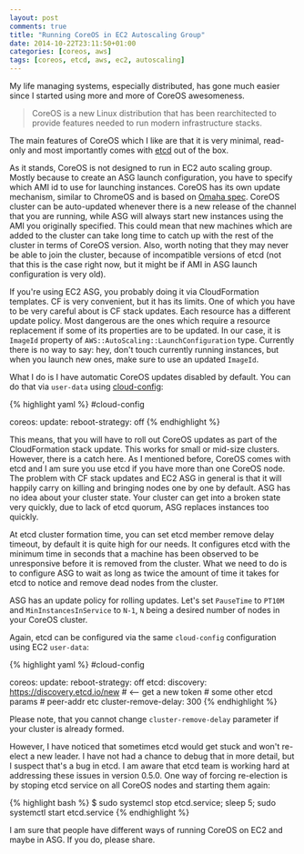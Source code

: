 ```yaml
---
layout: post
comments: true
title: "Running CoreOS in EC2 Autoscaling Group"
date: 2014-10-22T23:11:50+01:00
categories: [coreos, aws]
tags: [coreos, etcd, aws, ec2, autoscaling]
---
```

My life managing systems, especially distributed, has gone much easier since I
started using more and more of CoreOS awesomeness.

> CoreOS is a new Linux distribution that has been rearchitected to provide
> features needed to run modern infrastructure stacks.

The main features of CoreOS which I like are that it is very minimal, read-only
and most importantly comes with [etcd](https://github.com/coreos/etcd) out of
the box.

As it stands, CoreOS is not designed to run in EC2 auto scaling group. Mostly
because to create an ASG launch configuration, you have to specify which AMI id
to use for launching instances. CoreOS has its own update mechanism, similar to
ChromeOS and is based on [Omaha spec](https://coreos.com/docs/coreupdate/custom-apps/coreupdate-protocol/).
CoreOS cluster can be auto-updated whenever there is a new release of the
channel that you are running, while ASG will always start new instances using
the AMI you originally specified. This could mean that new machines which are
added to the cluster can take long time to catch up with the rest of the
cluster in terms of CoreOS version. Also, worth noting that they may never be
able to join the cluster, because of incompatible versions of etcd (not that
this is the case right now, but it might be if AMI in ASG launch configuration
is very old).

If you're using EC2 ASG, you probably doing it via CloudFormation templates. CF
is very convenient, but it has its limits. One of which you have to be very
careful about is CF stack updates. Each resource has a different update policy.
Most dangerous are the ones which require a resource replacement if some of its
properties are to be updated. In our case, it is `ImageId` property of
`AWS::AutoScaling::LaunchConfiguration` type. Currently there is no way to say:
hey, don't touch currently running instances, but when you launch new ones,
make sure to use an updated `ImageId`.

What I do is I have automatic CoreOS updates disabled by default. You can do that via `user-data` using [cloud-config](https://coreos.com/docs/cluster-management/setup/cloudinit-cloud-config/#coreos):

{% highlight yaml %}
#cloud-config

coreos:
  update:
    reboot-strategy: off
{% endhighlight %}

This means, that you will have to roll out CoreOS updates as part of the
CloudFormation stack update. This works for small or mid-size clusters. However, there
is a catch here. As I mentioned before, CoreOS comes with etcd and I am sure
you use etcd if you have more than one CoreOS node. The problem with CF stack
updates and EC2 ASG in general is that it will happily carry on killing and bringing
nodes one by one by default. ASG has no idea about your cluster state. Your
cluster can get into a broken state very quickly, due to lack of etcd quorum, ASG
replaces instances too quickly.

At etcd cluster formation time, you can set etcd member remove delay timeout, by
default it is quite high for our needs. It configures etcd with the minimum
time in seconds that a machine has been observed to be unresponsive before it
is removed from the cluster. What we need to do is to configure ASG to wait as
long as twice the amount of time it takes for etcd to notice and remove dead nodes
from the cluster.

ASG has an update policy for rolling updates. Let's set `PauseTime` to `PT10M`
and `MinInstancesInService` to `N-1`, `N` being a desired number of nodes in
your CoreOS cluster.

Again, etcd can be configured via the same `cloud-config` configuration using EC2 `user-data`:

{% highlight yaml %}
#cloud-config

coreos:
  update:
    reboot-strategy: off
  etcd:
    discovery: https://discovery.etcd.io/new  # <-- get a new token
    # some other etcd params
    # peer-addr etc
    cluster-remove-delay: 300
{% endhighlight %}

Please note, that you cannot change `cluster-remove-delay` parameter if your
cluster is already formed.

However, I have noticed that sometimes etcd would get stuck and won't re-elect
a new leader. I have not had a chance to debug that in more detail, but I
suspect that's a bug in etcd. I am aware that etcd team is working hard at
addressing these issues in version 0.5.0. One way of forcing re-election is by
stoping etcd service on all CoreOS nodes and starting them again:

{% highlight bash %}
$ sudo systemcl stop etcd.service; sleep 5; sudo systemctl start etcd.service
{% endhighlight %}

I am sure that people have different ways of running CoreOS on EC2 and maybe in
ASG. If you do, please share.

